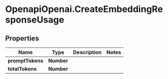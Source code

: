 # OpenapiOpenai.CreateEmbeddingResponseUsage

## Properties

Name | Type | Description | Notes
------------ | ------------- | ------------- | -------------
**promptTokens** | **Number** |  | 
**totalTokens** | **Number** |  | 


